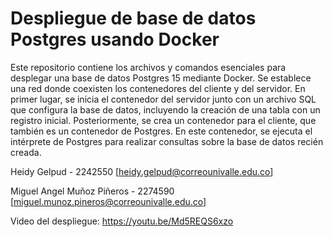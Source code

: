 # Despliegue de base de datos Postgres usando Docker

Este repositorio contiene los archivos y comandos esenciales para desplegar una base de datos Postgres 15 mediante Docker. Se establece una red donde coexisten los contenedores del cliente y del servidor. En primer lugar, se inicia el contenedor del servidor junto con un archivo SQL que configura la base de datos, incluyendo la creación de una tabla con un registro inicial. Posteriormente, se crea un contenedor para el cliente, que también es un contenedor de Postgres. En este contenedor, se ejecuta el intérprete de Postgres para realizar consultas sobre la base de datos recién creada.


Heidy Gelpud - 2242550 [heidy.gelpud@correounivalle.edu.co]


Miguel Angel Muñoz Piñeros - 2274590 [miguel.munoz.pineros@correounivalle.edu.co]

Video del despliegue: https://youtu.be/Md5REQS6xzo
